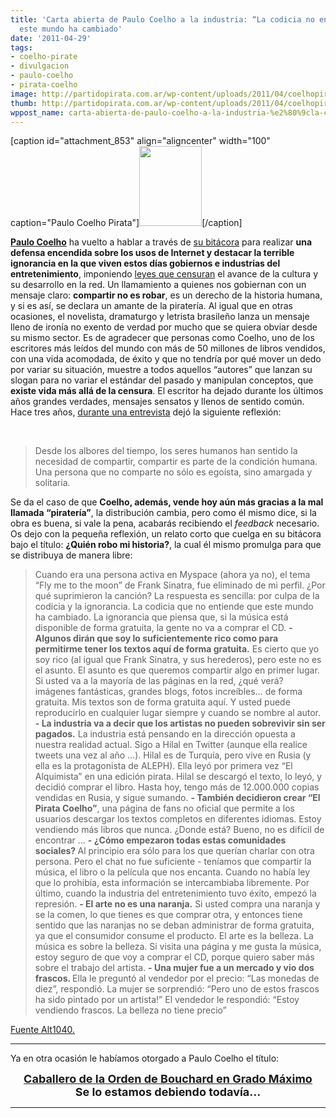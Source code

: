 ```yaml
---
title: 'Carta abierta de Paulo Coelho a la industria: “La codicia no entiende que
  este mundo ha cambiado'
date: '2011-04-29'
tags:
- coelho-pirate
- divulgacion
- paulo-coelho
- pirata-coelho
image: http://partidopirata.com.ar/wp-content/uploads/2011/04/coelhopirate.jpg
thumb: http://partidopirata.com.ar/wp-content/uploads/2011/04/coelhopirate.jpg
wppost_name: carta-abierta-de-paulo-coelho-a-la-industria-%e2%80%9cla-codicia-no-entiende-que-este-mundo-ha-cambiado
---
```


[caption id="attachment_853" align="aligncenter" width="100" caption="Paulo Coelho Pirata"]<a href="http://partidopirata.com.ar/wp-content/uploads/2011/04/coelhopirate.jpg"><img class="size-full wp-image-853" title="coelhopirate" src="http://partidopirata.com.ar/wp-content/uploads/2011/04/coelhopirate.jpg" alt="" width="100" height="128" /></a>[/caption]

<strong><a href="http://alt1040.com/tag/paulo-coelho">Paulo Coelho</a></strong> ha vuelto a hablar a través de <a href="http://paulocoelhoblog.com/2011/04/28/who-deleted-the-song-in-my-profile/">su bitácora</a> para realizar <strong>una  defensa encendida sobre los usos de Internet y destacar la terrible  ignorancia en la que viven estos días gobiernos e industrias del  entretenimiento</strong>, imponiendo <a href="http://alt1040.com/tag/ley-sinde">leyes que censuran</a> el avance de la cultura y su desarrollo en la red. Un llamamiento a quienes nos gobiernan con un mensaje claro: <strong>compartir no es robar</strong>, es un derecho de la historia humana, y si es así, se declara un amante de la piratería.
Al  igual que en otras ocasiones, el novelista, dramaturgo y letrista  brasileño lanza un mensaje lleno de ironía no exento de verdad por mucho  que se quiera obviar desde su mismo sector. Es de agradecer que  personas como Coelho, uno de los escritores más leídos del mundo con más  de 50 millones de libros vendidos, con una vida acomodada, de éxito y  que no tendría por qué mover un dedo por variar su situación, muestre a  todos aquellos “autores” que lanzan su slogan para no variar el estándar  del pasado y manipulan conceptos, que <strong>existe vida más allá de la censura</strong>.
El escritor ha dejado durante los últimos años grandes verdades, mensajes sensatos y llenos de sentido común. Hace tres años, <a href="http://torrentfreak.com/best-selling-author-turns-piracy-into-profit-080512/">durante una entrevista</a> dejó la siguiente reflexión:

&nbsp;
<blockquote>Desde  los albores del tiempo, los seres humanos han sentido la necesidad de  compartir, compartir es parte de la condición humana. Una persona que no  comparte no sólo es egoísta, sino amargada y solitaria.</blockquote>
Se da el caso de que <strong>Coelho, además, vende hoy aún más gracias a la mal llamada “piratería”</strong>, la distribución cambia, pero como él mismo dice, si la obra es buena, si vale la pena, acabarás recibiendo el <em>feedback</em> necesario. Os dejo con la pequeña reflexión, un relato corto que cuelga en su bitácora bajo el título: <strong>¿Quién robo mi historia?</strong>, la cual él mismo promulga para que se distribuya de manera libre:
<blockquote>Cuando  era una persona activa en Myspace (ahora ya no), el tema “Fly me to the  moon” de Frank Sinatra, fue eliminado de mi perfil. ¿Por qué  suprimieron la canción? La respuesta es sencilla: por culpa de la  codicia y la ignorancia. La codicia que no entiende que este mundo ha  cambiado. La ignorancia que piensa que, si la música está disponible de  forma gratuita, la gente no va a comprar el CD.
<strong>- Algunos dirán que soy lo suficientemente rico como para permitirme tener los textos aquí de forma gratuita.</strong>
Es cierto que yo soy rico (al igual que Frank Sinatra, y sus  herederos), pero este no es el asunto. El asunto es que queremos  compartir algo en primer lugar. Si usted va a la mayoría de las páginas  en la red, ¿qué verá? imágenes fantásticas, grandes blogs, fotos  increíbles… de forma gratuita.  Mis textos son de forma gratuita aquí. Y  usted puede reproducirlo en cualquier lugar siempre y cuando se nombre  al autor.
<strong>- La industria va a decir que los artistas no pueden sobrevivir sin ser pagados.</strong>
La industria está pensando en la dirección opuesta a nuestra realidad  actual. Sigo a Hilal en Twitter (aunque ella realice tweets una vez al  año …). Hilal es de Turquía, pero vive en Rusia (y ella es la  protagonista de ALEPH). Ella leyó por primera vez “El Alquimista” en una  edición pirata. Hilal se descargó el texto, lo leyó, y decidió comprar  el libro. Hasta hoy, tengo más de 12.000.000 copias vendidas en Rusia, y  sigue sumando.
<strong>- También decidieron crear “El Pirata Coelho”</strong>,  una página de fans no oficial que permite a los usuarios descargar los  textos completos en diferentes idiomas. Estoy vendiendo más libros que  nunca. ¿Donde está? Bueno, no es difícil de encontrar …
<strong>- ¿Cómo empezaron todas estas comunidades sociales? </strong>
Al principio era sólo para los que querían charlar con otra persona.  Pero el chat no fue suficiente - teníamos que compartir la música, el  libro o la película que nos encanta. Cuando no había ley que lo  prohibía, esta información se intercambiaba libremente. Por último,  cuando la industria del entretenimiento tuvo éxito, empezó la represión.
<strong>- El arte no es una naranja.</strong>
Si usted compra una naranja y se la comen, lo que tienes es que comprar  otra, y entonces tiene sentido que las naranjas no se deban administrar  de forma gratuita, ya que el consumidor consume el producto. El arte es  la belleza. La música es sobre la belleza. Si visita una página y me  gusta la música, estoy seguro de que voy a comprar el CD, porque quiero  saber más sobre el trabajo del artista.
<strong>- Una mujer fue a un mercado y vio dos frascos. </strong>
Ella le preguntó al vendedor por el precio: “Las monedas de diez”, respondió.
La mujer se sorprendió: “Pero uno de estos frascos ha sido pintado por un artista!”
El vendedor le respondió: “Estoy vendiendo frascos. La belleza no tiene precio”</blockquote>
<div class="separator" style="clear: both; text-align: center;"></div>
<a href="http://alt1040.com/2011/04/carta-abierta-de-paulo-coelho-a-la-industria-%E2%80%9Cla-codicia-no-entiende-que-este-mundo-ha-cambiado%E2%80%9D" target="_blank">Fuente Alt1040.</a>

<hr />

Ya en otra ocasión le habíamos otorgado a Paulo Coelho el título:
<div style="text-align: center;"><span style="font-size: large;"><strong><a class="comment-link" href="http://partido-pirata.blogspot.com/2008/08/condecoracin-paulo-coelho-caballero-de.html">Caballero de la Orden de Bouchard en Grado Máximo </a> </strong></span></div>
<div style="text-align: center;"></div>
<div style="text-align: center;"><span style="font-size: large;"><strong>Se lo estamos debiendo todavía... </strong></span></div>

<hr />
